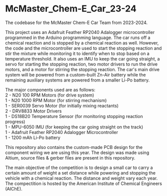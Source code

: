 # McMaster_Chem-E_Car_23-24
The codebase for the McMaster Chem-E Car Team from 2023-2024.

This project uses an Adafruit Feather RP2040 Adalogger microcontroller programmed in the Arduino programming language. The car runs off a chemical reaction and is stopped by a chemical reaction as well. However, the code and the microcontroller are used to start the stopping reaction and stir the mixture while monitoring it to identify when to stop based on a temperature threshold. It also uses an IMU to keep the car going straight, a servo for starting the stopping reaction, two motor drivers to run the drive motors, and a motor for stirring the stopping reaction. The car's main drive system will be powered from a custom-built Zn-Air battery while the remaining auxiliary systems are powered from a smaller Li-Po battery.

The major components used are as follows:<br />
2 - N20 100 RPM Motors (for drive system)<br />
1 - N20 1000 RPM Motor (for stirring mechanism)<br />
1 - SER0039 Servo Motor (for initially mixing reactants)<br />
2 - DRV8833 Motor Drivers<br />
1 - DS18B20 Temperature Sensor (for monitoring stopping reaction progress)<br />
1 - MPU-6050 IMU (for keeping the car going straight on the track)<br />
1 - Adafruit Feather RP2040 Adalogger Microcontroller<br />
1 - 1200 mAh Li-Po battery<br />

This repository also contains the custom-made PCB design for the component wiring we are using this year. The design was made using Altium, source files & gerber files are present in this repository.

The main objective of the competition is to design a small car to carry a certain amount of weight a set distance while powering and stopping the vehicle with a chemical reaction. The distance and weight vary each year. The compectition is hosted by the American Institute of Chemical Engineers (AIChE).

